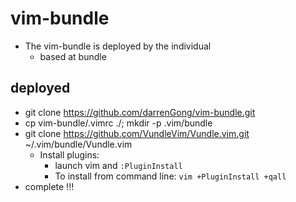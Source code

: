 # vim-bundle

* The vim-bundle is deployed by the individual
    * based at bundle

## deployed

* git clone https://github.com/darrenGong/vim-bundle.git
* cp vim-bundle/.vimrc ./; mkdir -p .vim/bundle
* git clone https://github.com/VundleVim/Vundle.vim.git ~/.vim/bundle/Vundle.vim
    * Install plugins:
        * launch vim and `:PluginInstall`
        * To install from command line: `vim +PluginInstall +qall`
* complete !!!
